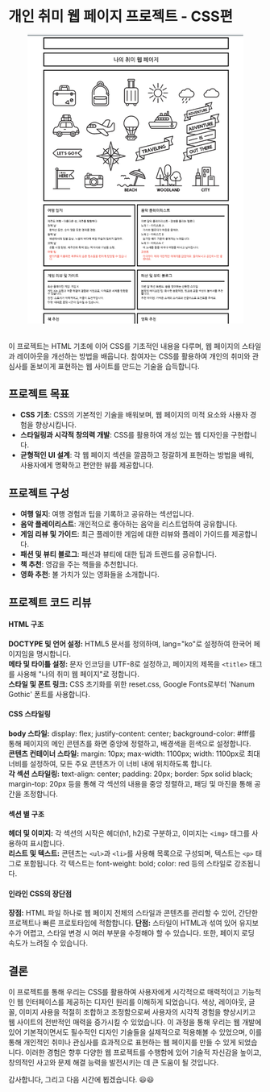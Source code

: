 # 개인 취미 웹 페이지 프로젝트 - CSS편

<div style="text-align:center;">
<img src="./2.png" width="85%" height="50%" title="dev"/></div> <br />

이 프로젝트는 HTML 기초에 이어 CSS를 기초적인 내용을 다루며, 웹 페이지의 스타일과 레이아웃을 개선하는 방법을 배웁니다. 참여자는 CSS를 활용하여 개인의 취미와 관심사를 돋보이게 표현하는 웹 사이트를 만드는 기술을 습득합니다.

## 프로젝트 목표

- **CSS 기초**: CSS의 기본적인 기술을 배워보며, 웹 페이지의 미적 요소와 사용자 경험을 향상시킵니다.
- **스타일링과 시각적 창의력 개발**: CSS를 활용하여 개성 있는 웹 디자인을 구현합니다.
- **균형적인 UI 설계**: 각 웹 페이지 섹션을 깔끔하고 정갈하게 표현하는 방법을 배워, 사용자에게 명확하고 편안한 뷰를 제공합니다.

## 프로젝트 구성

- **여행 일지**: 여행 경험과 팁을 기록하고 공유하는 섹션입니다.
- **음악 플레이리스트**: 개인적으로 좋아하는 음악을 리스트업하여 공유합니다.
- **게임 리뷰 및 가이드**: 최근 플레이한 게임에 대한 리뷰와 플레이 가이드를 제공합니다.
- **패션 및 뷰티 블로그**: 패션과 뷰티에 대한 팁과 트렌드를 공유합니다.
- **책 추천**: 영감을 주는 책들을 추천합니다.
- **영화 추천**: 볼 가치가 있는 영화들을 소개합니다.

## 프로젝트 코드 리뷰

#### HTML 구조

**DOCTYPE 및 언어 설정:** HTML5 문서를 정의하며, lang="ko"로 설정하여 한국어 페이지임을 명시합니다. <br />
**메타 및 타이틀 설정:** 문자 인코딩을 UTF-8로 설정하고, 페이지의 제목을 `<title>` 태그를 사용해 "나의 취미 웹 페이지"로 정합니다. <br />
**스타일 및 폰트 링크:** CSS 초기화를 위한 reset.css, Google Fonts로부터 'Nanum Gothic' 폰트를 사용합니다.<br />

#### CSS 스타일링

**body 스타일:** display: flex; justify-content: center; background-color: #fff를 통해 페이지의 메인 콘텐츠를 화면 중앙에 정렬하고, 배경색을 흰색으로 설정합니다. <br />
**콘텐츠 컨테이너 스타일:** margin: 10px; max-width: 1100px; width: 1100px로 최대 너비를 설정하여, 모든 주요 콘텐츠가 이 너비 내에 위치하도록 합니다.<br />
**각 섹션 스타일링:** text-align: center; padding: 20px; border: 5px solid black; margin-top: 20px 등을 통해 각 섹션의 내용을 중앙 정렬하고, 패딩 및 마진을 통해 공간을 조정합니다.<br />

#### 섹션 별 구조

**헤더 및 이미지:** 각 섹션의 시작은 헤더(h1, h2)로 구분하고, 이미지는 `<img>` 태그를 사용하여 표시합니다. <br />
**리스트 및 텍스트:** 콘텐츠는 `<ul>`과 `<li>`를 사용해 목록으로 구성되며, 텍스트는 `<p>` 태그로 포함됩니다. 각 텍스트는 font-weight: bold; color: red 등의 스타일로 강조됩니다.<br />

#### 인라인 CSS의 장단점

**장점:** HTML 파일 하나로 웹 페이지 전체의 스타일과 콘텐츠를 관리할 수 있어, 간단한 프로젝트나 빠른 프로토타입에 적합합니다.
**단점:** 스타일이 HTML과 섞여 있어 유지보수가 어렵고, 스타일 변경 시 여러 부분을 수정해야 할 수 있습니다. 또한, 페이지 로딩 속도가 느려질 수 있습니다.

## 결론

이 프로젝트를 통해 우리는 CSS를 활용하여 사용자에게 시각적으로 매력적이고 기능적인 웹 인터페이스를 제공하는 디자인 원리를 이해하게 되었습니다. 색상, 레이아웃, 글꼴, 이미지 사용을 적절히 조합하고 조정함으로써 사용자의 시각적 경험을 향상시키고 웹 사이트의 전반적인 매력을 증가시킬 수 있었습니다. 이 과정을 통해 우리는 웹 개발에 있어 기본적이면서도 필수적인 디자인 기술들을 실제적으로 적용해볼 수 있었으며, 이를 통해 개인적인 취미나 관심사를 효과적으로 표현하는 웹 페이지를 만들 수 있게 되었습니다. 이러한 경험은 향후 다양한 웹 프로젝트를 수행함에 있어 기술적 자신감을 높이고, 창의적인 사고와 문제 해결 능력을 발전시키는 데 큰 도움이 될 것입니다.

감사합니다, 그리고 다음 시간에 뵙겠습니다. 😃😃
